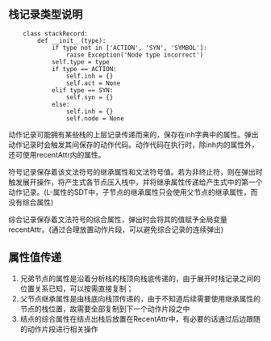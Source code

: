 ## 栈记录类型说明
        class stackRecord:
            def __init__(type):
                if type not in ['ACTION', 'SYN', 'SYMBOL']:
                    raise Exception('Node type incorrect')
                self.type = type
                if type == ACTION:
                    self.inh = {}
                    self.act = None
                elif type == SYN:
                    self.syn = {}
                else:
                    self.inh = {}
                    self.node = None

动作记录可能拥有某些栈的上层记录传递而来的，保存在inh字典中的属性。弹出动作记录时会触发其间保存的动作代码。动作代码在执行时，除inh内的属性外，还可使用recentAttr内的属性。

符号记录保存着该文法符号的继承属性和文法符号值。若为非终止符，则在弹出时触发展开操作，将产生式各节点压入栈中，并将继承属性传递给产生式中的第一个动作记录。(L-属性的SDT中，子节点的继承属性只会使用父节点的继承属性，而没有综合属性)

综合记录保存着文法符号的综合属性，弹出时会将其的值赋予全局变量recentAttr。(通过合理放置动作片段，可以避免综合记录的连续弹出)

## 属性值传递
1. 兄弟节点的属性是沿着分析栈的栈顶向栈底传递的，由于展开时栈记录之间的位置关系已知，可以按需直接复制；
2. 父节点继承属性是由栈底向栈顶传递的，由于不知道后续需要使用继承属性的节点的栈位置，故需要全部复制到下一个动作片段之中
3. 结点的综合属性在结点出栈后放置在RecentAttr中，有必要的话通过后边跟随的动作片段进行相关操作